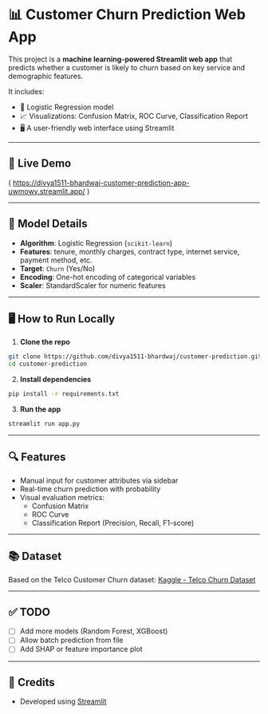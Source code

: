 # 📊 Customer Churn Prediction Web App

This project is a **machine learning-powered Streamlit web app** that predicts whether a customer is likely to churn based on key service and demographic features.

It includes:
- 🧠 Logistic Regression model
- 📈 Visualizations: Confusion Matrix, ROC Curve, Classification Report
- 🖥 A user-friendly web interface using Streamlit

---

## 🚀 Live Demo

( https://divya1511-bhardwaj-customer-prediction-app-uwmowy.streamlit.app/ )

---


## 🧠 Model Details

- **Algorithm**: Logistic Regression (`scikit-learn`)
- **Features**: tenure, monthly charges, contract type, internet service, payment method, etc.
- **Target**: `Churn` (Yes/No)
- **Encoding**: One-hot encoding of categorical variables
- **Scaler**: StandardScaler for numeric features

---

## 🖥 How to Run Locally

1. **Clone the repo**
```bash
git clone https://github.com/divya1511-bhardwaj/customer-prediction.git
cd customer-prediction
```

2. **Install dependencies**
```bash
pip install -r requirements.txt
```

3. **Run the app**
```bash
streamlit run app.py
```

---

## 🔍 Features

- Manual input for customer attributes via sidebar
- Real-time churn prediction with probability
- Visual evaluation metrics:
  - Confusion Matrix
  - ROC Curve
  - Classification Report (Precision, Recall, F1-score)

---

## 📚 Dataset

Based on the Telco Customer Churn dataset:
[Kaggle - Telco Churn Dataset](https://www.kaggle.com/blastchar/telco-customer-churn)

---

## ✅ TODO

- [ ] Add more models (Random Forest, XGBoost)
- [ ] Allow batch prediction from file
- [ ] Add SHAP or feature importance plot

---

## 🙌 Credits

- Developed using [Streamlit](https://streamlit.io)



